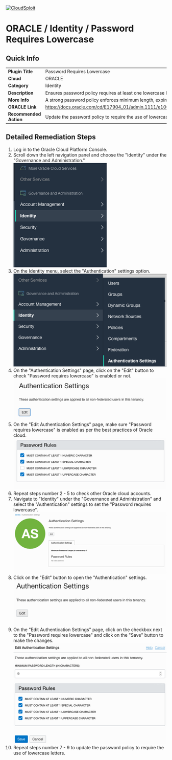 [![CloudSploit](https://cloudsploit.com/img/logo-new-big-text-100.png "CloudSploit")](https://cloudsploit.com)

# ORACLE / Identity / Password Requires Lowercase

## Quick Info

| | |
|-|-|
| **Plugin Title** | Password Requires Lowercase |
| **Cloud** | ORACLE |
| **Category** | Identity |
| **Description** | Ensures password policy requires at least one lowercase letter. |
| **More Info** | A strong password policy enforces minimum length, expirations, reuse, and symbol usage. |
| **ORACLE Link** | https://docs.oracle.com/cd/E17904_01/admin.1111/e10029/pwdpolicies.htm#OIDAG2472 |
| **Recommended Action** | Update the password policy to require the use of lowercase letters. |

## Detailed Remediation Steps
1. Log in to the Oracle Cloud Platform Console.
2. Scroll down the left navigation panel and choose the "Identity" under the "Governance and Administration." </br> <img src="/resources/oracle/identity/password-requires-lowercase/step2.png"/>
3. On the Identity menu, select the "Authentication" settings option.</br> <img src="/resources/oracle/identity/password-requires-lowercase/step3.png"/>
4. On the "Authentication Settings" page, click on the "Edit" button to check "Password requires lowercase" is enabled or not.</br> <img src="/resources/oracle/identity/password-requires-lowercase/step4.png"/>
5. On the "Edit Authentication Settings" page, make sure "Password requires lowercase" is enabled as per the best practices of Oracle cloud.</br> <img src="/resources/oracle/identity/password-requires-lowercase/step5.png"/>
6. Repeat steps number 2 - 5 to check other Oracle cloud accounts.</br>
7. Navigate to "Identity" under the "Governance and Administration" and select the "Authentication" settings to set the "Password requires lowercase".</br> <img src="/resources/oracle/identity/password-requires-lowercase/step7.png"/>
8. Click on the "Edit" button to open the "Authentication" settings.</br> <img src="/resources/oracle/identity/password-requires-lowercase/step8.png"/>
9. On the "Edit Authentication Settings" page, click on the checkbox next to the "Password requires lowercase" and click on the "Save" button to make the changes.</br> <img src="/resources/oracle/identity/password-requires-lowercase/step9.png"/>
10. Repeat steps number 7 - 9 to update the password policy to require the use of lowercase letters. </br>

